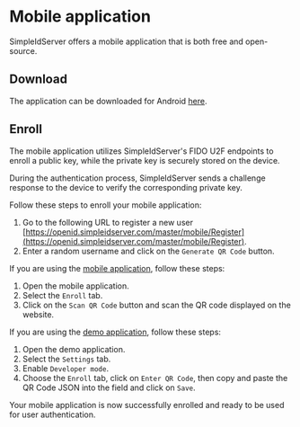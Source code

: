 # Mobile application

SimpleIdServer offers a mobile application that is both free and open-source.

## Download

The application can be downloaded for Android [here](https://install.appcenter.ms/users/agentsimpleidserver-gmail.com/apps/simpleidserver/distribution_groups/public).

## Enroll

The mobile application utilizes SimpleIdServer's FIDO U2F endpoints to enroll a public key, while the private key is securely stored on the device.

During the authentication process, SimpleIdServer sends a challenge response to the device to verify the corresponding private key. 

Follow these steps to enroll your mobile application:

1. Go to the following URL to register a new user [https://openid.simpleidserver.com/master/mobile/Register](https://openid.simpleidserver.com/master/mobile/Register).
2. Enter a random username and click on the `Generate QR Code` button.

If you are using the [mobile application](https://install.appcenter.ms/users/agentsimpleidserver-gmail.com/apps/simpleidserver/distribution_groups/public), follow these steps:

1. Open the mobile application.
2. Select the `Enroll` tab.
3. Click on the `Scan QR Code` button and scan the QR code displayed on the website.

If you are using the [demo application](https://appetize.io/app/pndcdf5lgtouyv72pdegfij2ri?device=pixel4&osVersion=11.0&scale=75), follow these steps:

1. Open the demo application.
2. Select the `Settings` tab.
3. Enable `Developer mode`.
4. Choose the `Enroll` tab, click on `Enter QR Code`, then copy and paste the QR Code JSON into the field and click on `Save`.

Your mobile application is now successfully enrolled and ready to be used for user authentication.